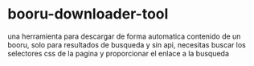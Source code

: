 # booru-downloader-tool
una herramienta para descargar de forma automatica contenido de un booru, solo para resultados de busqueda y sin api, necesitas buscar los selectores css de la pagina y proporcionar el enlace a la busqueda
